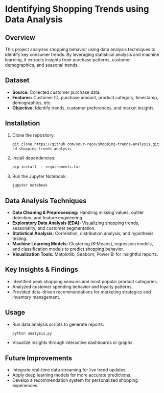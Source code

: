 # Identifying Shopping Trends using Data Analysis

## Overview
This project analyzes shopping behavior using data analysis techniques to identify key consumer trends. By leveraging statistical analysis and machine learning, it extracts insights from purchase patterns, customer demographics, and seasonal trends.

## Dataset
- **Source:** Collected customer purchase data.
- **Features:** Customer ID, purchase amount, product category, timestamp, demographics, etc.
- **Objective:** Identify trends, customer preferences, and market insights.

## Installation
1. Clone the repository:
   ```bash
   git clone https://github.com/your-repo/shopping-trends-analysis.git
   cd shopping-trends-analysis
   ```
2. Install dependencies:
   ```bash
   pip install -r requirements.txt
   ```
3. Run the Jupyter Notebook:
   ```bash
   jupyter notebook
   ```

## Data Analysis Techniques
- **Data Cleaning & Preprocessing:** Handling missing values, outlier detection, and feature engineering.
- **Exploratory Data Analysis (EDA):** Visualizing shopping trends, seasonality, and customer segmentation.
- **Statistical Analysis:** Correlation, distribution analysis, and hypothesis testing.
- **Machine Learning Models:** Clustering (K-Means), regression models, and classification models to predict shopping behavior.
- **Visualization Tools:** Matplotlib, Seaborn, Power BI for insightful reports.

## Key Insights & Findings
- Identified peak shopping seasons and most popular product categories.
- Analyzed customer spending behavior and loyalty patterns.
- Provided data-driven recommendations for marketing strategies and inventory management.

## Usage
- Run data analysis scripts to generate reports:
  ```python
  python analysis.py
  ```
- Visualize insights through interactive dashboards or graphs.

## Future Improvements
- Integrate real-time data streaming for live trend updates.
- Apply deep learning models for more accurate predictions.
- Develop a recommendation system for personalized shopping experiences.
